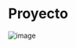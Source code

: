 # Proyecto
![image](https://github.com/symptoMJS/Proyecto/assets/68407700/76918a1f-2cb4-46d2-849a-83b1e06452a5)
